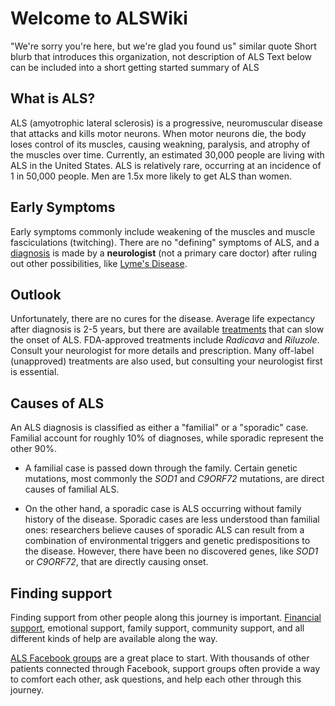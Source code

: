 # Welcome to ALSWiki
"We're sorry you're here, but we're glad you found us" similar quote
Short blurb that introduces this organization, not description of ALS
Text below can be included into a short getting started summary of ALS

## What is ALS?

ALS (amyotrophic lateral sclerosis) is a progressive, neuromuscular disease that attacks and kills motor neurons. When motor neurons die, the body loses control of its muscles, causing weakning, paralysis, and atrophy of the muscles over time. Currently, an estimated 30,000 people are living with ALS in the United States. ALS is relatively rare, occurring at an incidence of 1 in 50,000 people. Men are 1.5x more likely to get ALS than women. 

## Early Symptoms

Early symptoms commonly include weakening of the muscles and muscle fasciculations (twitching). There are no "defining" symptoms of ALS, and a [diagnosis](https://alswiki.github.io/wiki/en/Diagnosis.html) is made by a **neurologist** (not a primary care doctor) after ruling out other possibilities, like [Lyme's Disease](https://alswiki.github.io/wiki/en/Lymes_Disease.html). 

## Outlook

Unfortunately, there are no cures for the disease. Average life expectancy after diagnosis is 2-5 years, but there are available [treatments](https://alswiki.github.io/wiki/en/Medications.html) that can slow the onset of ALS. FDA-approved treatments include _Radicava_ and _Riluzole_. Consult your neurologist for more details and prescription. Many off-label (unapproved) treatments are also used, but consulting your neurologist first is essential. 

## Causes of ALS

An ALS diagnosis is classified as either a "familial" or a "sporadic" case. Familial account for roughly 10% of diagnoses, while sporadic represent the other 90%. 

*  A familial case is passed down through the family. Certain genetic mutations, most commonly the _SOD1_ and _C9ORF72_ mutations, are direct causes of familial ALS. 

* On the other hand, a sporadic case is ALS occurring without family history of the disease. Sporadic cases are less understood than familial ones: researchers believe causes of sporadic ALS can result from a combination of environmental triggers and genetic predispositions to the disease. However, there have been no discovered genes, like _SOD1_ or _C9ORF72_, that are directly causing onset. 

## Finding support

Finding support from other people along this journey is important. [Financial support](https://alswiki.github.io/wiki/en/Financial_Aid_Grants.html), emotional support, family support, community support, and all different kinds of help are available along the way. 

[ALS Facebook groups](https://alswiki.github.io/wiki/en/Facebook_support_groups.html) are a great place to start. With thousands of other patients connected through Facebook, support groups often provide a way to comfort each other, ask questions, and help each other through this journey.
